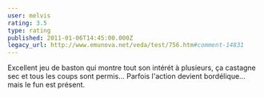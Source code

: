 ```yaml
---
user: melvis
rating: 3.5
type: rating
published: 2011-01-06T14:45:00.000Z
legacy_url: http://www.emunova.net/veda/test/756.htm#comment-14831
---
```

Excellent jeu de baston qui montre tout son intérét à plusieurs, ça castagne sec et tous les coups sont permis... Parfois l'action devient bordélique... mais le fun est présent.